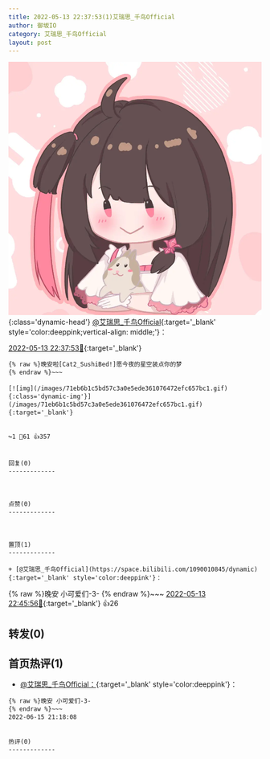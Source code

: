```yaml
---
title: 2022-05-13 22:37:53(1)艾瑞思_千鸟Official
author: 御坂IO
category: 艾瑞思_千鸟Official
layout: post
---
```


![img](/images/7e08840c56f251de28bdf766b647bd5fe9a5d50a.jpg){:class='dynamic-head'}
[@艾瑞思_千鸟Official](https://space.bilibili.com/1090010845/dynamic){:target='_blank' style='color:deeppink;vertical-align: middle;'}：

[2022-05-13 22:37:53🔗](https://t.bilibili.com/659768279001202708){:target='_blank'}

~~~
{% raw %}晚安啦[Cat2_SushiBed!]愿今夜的星空装点你的梦
{% endraw %}~~~

[![img](/images/71eb6b1c5bd57c3a0e5ede361076472efc657bc1.gif){:class='dynamic-img'}](/images/71eb6b1c5bd57c3a0e5ede361076472efc657bc1.gif){:target='_blank'}


↪️1 💬61 👍357


回复(0)
-------------



点赞(0)
-------------



置顶(1)
-------------

+ [@艾瑞思_千鸟Official](https://space.bilibili.com/1090010845/dynamic){:target='_blank' style='color:deeppink'}：
~~~
{% raw %}晚安 小可爱们-3-
{% endraw %}~~~
[2022-05-13 22:45:56🔗](https://t.bilibili.com/659768279001202708#reply112864778816){:target='_blank'} 👍26


转发(0)
-------------



首页热评(1)
-------------

+ [@艾瑞思_千鸟Official：](https://space.bilibili.com/1090010845/dynamic){:target='_blank' style='color:deeppink'}：
~~~
{% raw %}晚安 小可爱们-3-
{% endraw %}~~~
2022-06-15 21:18:08


热评(0)
-------------



